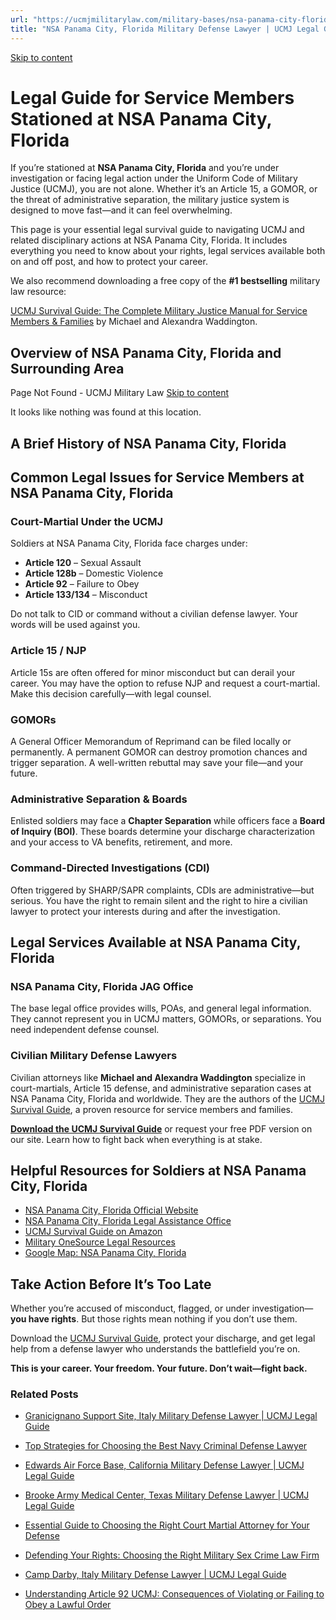 ```yaml
---
url: "https://ucmjmilitarylaw.com/military-bases/nsa-panama-city-florida-military-defense-lawyer-ucmj-legal-guide/"
title: "NSA Panama City, Florida Military Defense Lawyer | UCMJ Legal Guide"
---
```


[Skip to content](https://ucmjmilitarylaw.com/military-bases/nsa-panama-city-florida-military-defense-lawyer-ucmj-legal-guide/#content)

# Legal Guide for Service Members Stationed at NSA Panama City, Florida

If you’re stationed at **NSA Panama City, Florida** and you’re under investigation or facing legal action under the Uniform Code of Military Justice (UCMJ), you are not alone. Whether it’s an Article 15, a GOMOR, or the threat of administrative separation, the military justice system is designed to move fast—and it can feel overwhelming.

This page is your essential legal survival guide to navigating UCMJ and related disciplinary actions at NSA Panama City, Florida. It includes everything you need to know about your rights, legal services available both on and off post, and how to protect your career.

We also recommend downloading a free copy of the **#1 bestselling** military law resource:

[UCMJ Survival Guide: The Complete Military Justice Manual for Service Members & Families](https://www.amazon.com/dp/B0FCDD3B2Z) by Michael and Alexandra Waddington.

## Overview of NSA Panama City, Florida and Surrounding Area

Page Not Found - UCMJ Military Law [Skip to content](https://ucmjmilitarylaw.com/military-bases/nsa-panama-city-florida-military-defense-lawyer-ucmj-legal-guide/%7Blocation7#content)

It looks like nothing was found at this location.

## A Brief History of NSA Panama City, Florida

## Common Legal Issues for Service Members at NSA Panama City, Florida

### Court-Martial Under the UCMJ

Soldiers at NSA Panama City, Florida face charges under:

- **Article 120** – Sexual Assault
- **Article 128b** – Domestic Violence
- **Article 92** – Failure to Obey
- **Article 133/134** – Misconduct

Do not talk to CID or command without a civilian defense lawyer. Your words will be used against you.

### Article 15 / NJP

Article 15s are often offered for minor misconduct but can derail your career. You may have the option to refuse NJP and request a court-martial. Make this decision carefully—with legal counsel.

### GOMORs

A General Officer Memorandum of Reprimand can be filed locally or permanently. A permanent GOMOR can destroy promotion chances and trigger separation. A well-written rebuttal may save your file—and your future.

### Administrative Separation & Boards

Enlisted soldiers may face a **Chapter Separation** while officers face a **Board of Inquiry (BOI)**. These boards determine your discharge characterization and your access to VA benefits, retirement, and more.

### Command-Directed Investigations (CDI)

Often triggered by SHARP/SAPR complaints, CDIs are administrative—but serious. You have the right to remain silent and the right to hire a civilian lawyer to protect your interests during and after the investigation.

## Legal Services Available at NSA Panama City, Florida

### NSA Panama City, Florida JAG Office

The base legal office provides wills, POAs, and general legal information. They cannot represent you in UCMJ matters, GOMORs, or separations. You need independent defense counsel.

### Civilian Military Defense Lawyers

Civilian attorneys like **Michael and Alexandra Waddington** specialize in court-martials, Article 15 defense, and administrative separation cases at NSA Panama City, Florida and worldwide. They are the authors of the [UCMJ Survival Guide](https://www.amazon.com/dp/B0FCDD3B2Z), a proven resource for service members and families.

**[Download the UCMJ Survival Guide](https://www.amazon.com/dp/B0FCDD3B2Z)** or request your free PDF version on our site. Learn how to fight back when everything is at stake.

## Helpful Resources for Soldiers at NSA Panama City, Florida

- [NSA Panama City, Florida Official Website](https://ucmjmilitarylaw.com/military-bases/nsa-panama-city-florida-military-defense-lawyer-ucmj-legal-guide/%7Blocation12%7D)
- [NSA Panama City, Florida Legal Assistance Office](https://ucmjmilitarylaw.com/military-bases/nsa-panama-city-florida-military-defense-lawyer-ucmj-legal-guide/%7Blocation13%7D)
- [UCMJ Survival Guide on Amazon](https://www.amazon.com/dp/B0FCDD3B2Z)
- [Military OneSource Legal Resources](https://www.militaryonesource.mil/legal/)
- [Google Map: NSA Panama City, Florida](https://ucmjmilitarylaw.com/military-bases/nsa-panama-city-florida-military-defense-lawyer-ucmj-legal-guide/%7Blocation14%7D)

## Take Action Before It’s Too Late

Whether you’re accused of misconduct, flagged, or under investigation— **you have rights**. But those rights mean nothing if you don’t use them.

Download the [UCMJ Survival Guide](https://www.amazon.com/dp/B0FCDD3B2Z), protect your discharge, and get legal help from a defense lawyer who understands the battlefield you’re on.

**This is your career. Your freedom. Your future. Don’t wait—fight back.**

### Related Posts

- [Granicignano Support Site, Italy Military Defense Lawyer \| UCMJ Legal Guide](https://ucmjmilitarylaw.com/granicignano-support-site-italy-military-defense-lawyer-ucmj-legal-guide/)
- [Top Strategies for Choosing the Best Navy Criminal Defense Lawyer](https://ucmjmilitarylaw.com/navy-criminal-defense-lawyer/)
- [Edwards Air Force Base, California Military Defense Lawyer \| UCMJ Legal Guide](https://ucmjmilitarylaw.com/edwards-air-force-base-california-military-defense-lawyer-ucmj-legal-guide/)
- [Brooke Army Medical Center, Texas Military Defense Lawyer \| UCMJ Legal Guide](https://ucmjmilitarylaw.com/brooke-army-medical-center-texas-military-defense-lawyer-ucmj-legal-guide/)

- [Essential Guide to Choosing the Right Court Martial Attorney for Your Defense](https://ucmjmilitarylaw.com/court-martial-attorney/)
- [Defending Your Rights: Choosing the Right Military Sex Crime Law Firm](https://ucmjmilitarylaw.com/military-sex-crime-law-firm/)
- [Camp Darby, Italy Military Defense Lawyer \| UCMJ Legal Guide](https://ucmjmilitarylaw.com/camp-darby-italy-military-defense-lawyer-ucmj-legal-guide/)
- [Understanding Article 92 UCMJ: Consequences of Violating or Failing to Obey a Lawful Order](https://ucmjmilitarylaw.com/article-92-ucmj-violation-of-or-failure-to-obey-lawful-order/)